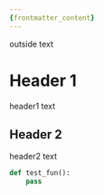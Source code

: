 ```yaml
---
{frontmatter_content}
---
```

outside text
# Header 1
header1 text
## Header 2
header2 text
```python
def test_fun():
    pass
```


